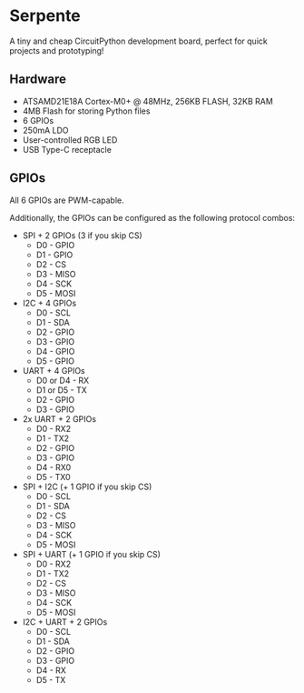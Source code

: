 # Serpente

A tiny and cheap CircuitPython development board, perfect for quick projects and prototyping!

## Hardware
- ATSAMD21E18A Cortex-M0+ @ 48MHz, 256KB FLASH, 32KB RAM
- 4MB Flash for storing Python files
- 6 GPIOs
- 250mA LDO
- User-controlled RGB LED
- USB Type-C receptacle

## GPIOs

All 6 GPIOs are PWM-capable.

Additionally, the GPIOs can be configured as the following protocol combos:

- SPI + 2 GPIOs (3 if you skip CS)
  - D0 - GPIO
  - D1 - GPIO
  - D2 - CS
  - D3 - MISO
  - D4 - SCK
  - D5 - MOSI
- I2C + 4 GPIOs
  - D0 - SCL
  - D1 - SDA
  - D2 - GPIO
  - D3 - GPIO
  - D4 - GPIO
  - D5 - GPIO
- UART + 4 GPIOs
  - D0 or D4 - RX
  - D1 or D5 - TX
  - D2 - GPIO
  - D3 - GPIO
- 2x UART + 2 GPIOs
  - D0 - RX2
  - D1 - TX2
  - D2 - GPIO
  - D3 - GPIO
  - D4 - RX0
  - D5 - TX0
- SPI + I2C (+ 1 GPIO if you skip CS)
  - D0 - SCL
  - D1 - SDA
  - D2 - CS
  - D3 - MISO
  - D4 - SCK
  - D5 - MOSI
- SPI + UART (+ 1 GPIO if you skip CS)
  - D0 - RX2
  - D1 - TX2
  - D2 - CS
  - D3 - MISO
  - D4 - SCK
  - D5 - MOSI
- I2C + UART + 2 GPIOs
  - D0 - SCL
  - D1 - SDA
  - D2 - GPIO
  - D3 - GPIO
  - D4 - RX
  - D5 - TX
